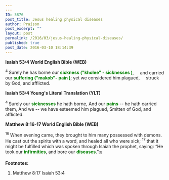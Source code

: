 ```yaml
---
---
ID: 5876
post_title: Jesus healing physical diseases
author: Praison
post_excerpt: ""
layout: post
permalink: /2016/03/jesus-healing-physical-diseases/
published: true
post_date: 2016-03-10 18:14:39
---
```

<strong><span class="passage-display-bcv">Isaiah 53:4
</span><span class="passage-display-version">World English Bible (WEB)</span></strong>
<div class="poetry top-1">
<p class="line"><span id="en-WEB-18716" class="text Isa-53-4"><sup class="versenum">4 </sup>Surely he has borne our <span style="color: #008000;"><strong>sickness ("kholee" - sicknesses )</strong></span>,</span>
<span class="indent-1"><span class="indent-1-breaks">    </span><span class="text Isa-53-4">and carried our <span style="color: #008000;"><strong>suffering ("makob"- pain )</strong></span>;</span></span>
<span class="text Isa-53-4">yet we considered him plagued,</span>
<span class="indent-1"><span class="indent-1-breaks">    </span><span class="text Isa-53-4">struck by God, and afflicted.</span></span></p>
<strong><span class="passage-display-bcv">Isaiah 53:4
</span><span class="passage-display-version">Young's Literal Translation (YLT)</span></strong>
<p class="verse"><span id="en-YLT-18716" class="text Isa-53-4"><sup class="versenum">4 </sup>Surely our <span style="color: #008000;"><strong>sicknesses</strong> </span>he hath borne, And our <span style="color: #008000;"><strong>pains</strong> </span>-- he hath carried them, And we -- we have esteemed him plagued, Smitten of God, and afflicted.</span></p>
<p class="passage-display"><strong><span class="passage-display-bcv">Matthew 8:16-17
</span><span class="passage-display-version">World English Bible (WEB)</span></strong></p>
<span id="en-WEB-23362" class="text Matt-8-16"><sup class="versenum">16 </sup>When evening came, they brought to him many possessed with demons. He cast out the spirits with a word, and healed all who were sick; </span><span id="en-WEB-23363" class="text Matt-8-17"><sup class="versenum">17 </sup>that it might be fulfilled which was spoken through Isaiah the prophet, saying: “He took our <span style="color: #008000;"><strong>infirmities</strong></span>, and bore our <span style="color: #008000;"><strong>diseases</strong></span>.”<sup class="footnote" style="box-sizing: border-box; font-size: 0.625em; line-height: 22px; position: relative; vertical-align: top; top: 0px;" data-fn="#fen-WEB-23363a" data-link="[&lt;a href=&quot;#fen-WEB-23363a&quot; title=&quot;See footnote a&quot;&gt;a&lt;/a&gt;]">[1]</sup></span>
<div class="footnotes">

<strong>Footnotes:</strong>
<ol>
	<li id="fen-WEB-23363a">Matthew 8:17 <span class="footnote-text">Isaiah 53:4</span></li>
</ol>
</div>
</div>